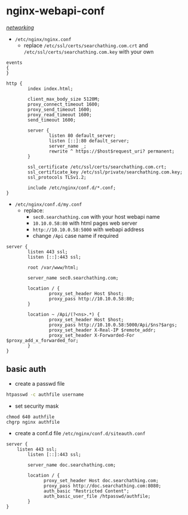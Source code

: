 # nginx-webapi-conf

*[networking](../README.md#networking)*

- `/etc/nginx/nginx.conf`
  - replace `/etc/ssl/certs/searchathing.com.crt` and `/etc/ssl/certs/searchathing.com.key` with your own

```
events
{
}

http {
        index index.html;        
        
        client_max_body_size 5120M;
        proxy_connect_timeout 1600;
        proxy_send_timeout 1600;
        proxy_read_timeout 1600;
        send_timeout 1600;

        server {
                listen 80 default_server;
                listen [::]:80 default_server;
                server_name _;
                rewrite ^ https://$host$request_uri? permanent;
        }

        ssl_certificate /etc/ssl/certs/searchathing.com.crt;
        ssl_certificate_key /etc/ssl/private/searchathing.com.key;
        ssl_protocols TLSv1.2;

        include /etc/nginx/conf.d/*.conf;
}

```

- `/etc/nginx/conf.d/my.conf`
  - replace:
    - `sec0.searchathing.com` with your host webapi name
    - `10.10.0.58:80` with html pages web server
    - `http://10.10.0.58:5000` with webapi address
    - change `/Api` case name if required

```
server {
        listen 443 ssl;
        listen [::]:443 ssl;

        root /var/www/html;

        server_name sec0.searchathing.com;

        location / {
                proxy_set_header Host $host;
                proxy_pass http://10.10.0.58:80;
        }

        location ~ /Api/(?<ns>.*) {
                proxy_set_header Host $host;
                proxy_pass http://10.10.0.58:5000/Api/$ns?$args;
                proxy_set_header X-Real-IP $remote_addr;
                proxy_set_header X-Forwarded-For $proxy_add_x_forwarded_for;
        }
}
```

## basic auth

- create a passwd file

```sh
htpasswd -c authfile username
```

- set security mask

```
chmod 640 authfile
chgrp nginx authfile
```

- create a conf.d file `/etc/nginx/conf.d/siteauth.conf`

```
server {
	listen 443 ssl;
        listen [::]:443 ssl;

        server_name doc.searchathing.com;

        location / {
		      proxy_set_header Host doc.searchathing.com;
		      proxy_pass http://doc.searchathing.com:8080;
		      auth_basic "Restricted Content";
		      auth_basic_user_file /htpasswd/authfile;
        }
}
```
